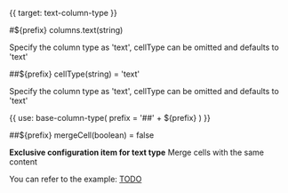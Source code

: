 {{ target: text-column-type }}

#${prefix} columns.text(string)

Specify the column type as 'text', cellType can be omitted and defaults to 'text'

##${prefix} cellType(string) = 'text'

Specify the column type as 'text', cellType can be omitted and defaults to 'text'

{{ use: base-column-type(
    prefix = '##' + ${prefix}
) }}

##${prefix} mergeCell(boolean) = false

**Exclusive configuration item for text type** Merge cells with the same content

You can refer to the example: [TODO](/examples/basic-functionality/merge)